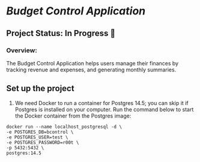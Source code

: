 # *Budget Control Application*

## Project Status: In Progress 🚧

### Overview:
The Budget Control Application helps users manage their finances by tracking revenue and expenses, and generating monthly summaries.

## Set up the project

1. We need Docker to run a container for Postgres 14.5; you can skip it if Postgres is installed on your computer. Run the command below to start the Docker container from the Postgres image:

```docker
docker run --name localhost_postgresql -d \
-e POSTGRES_DB=bcontrol \
-e POSTGRES_USER=test \
-e POSTGRES_PASSWORD=r00t \
-p 5432:5432 \
postgres:14.5